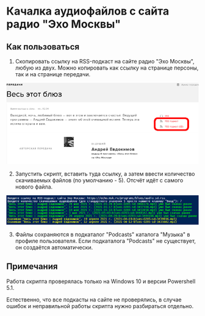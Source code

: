 # Качалка аудиофайлов с сайта радио "Эхо Москвы"

## Как пользоваться

1. Скопировать ссылку на RSS-подкаст на сайте радио "Эхо Москвы", любую из двух. Можно копировать как ссылку на странице персоны, так и на странице передачи.

![pic1](https://github.com/v-bulynkin/echoMskRu-rss-audio-downloader/blob/main/pic/site.png)<br>

2. Запустить скрипт, вставить туда ссылку, а затем ввести количество скачиваемых файлов (по умолчанию - 5). Отсчёт идёт с самого нового файла.

![pic1](https://github.com/v-bulynkin/echoMskRu-rss-audio-downloader/blob/main/pic/console.png)<br>

3. Файлы сохраняются в подкаталог "Podcasts" каталога "Музыка" в профиле пользователя. Если подкаталога "Podcasts" не существует, он создаётся автоматически.

## Примечания

Работа скрипта проверялась только на Windows 10 и версии Powershell 5.1.

Естественно, что все подкасты на сайте не проверялись, в случае ошибок и неправильной работы скрипта нужно разбираться отдельно.
